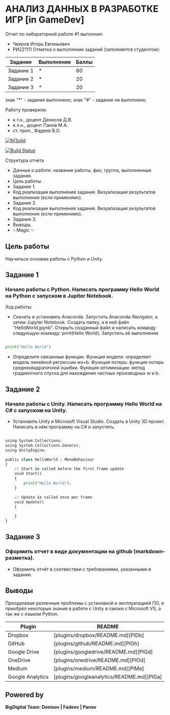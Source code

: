 # АНАЛИЗ ДАННЫХ В РАЗРАБОТКЕ ИГР [in GameDev]
Отчет по лабораторной работе #1 выполнил:
- Чвиров Игорь Евгеньевич
- РИ221111
Отметка о выполнении заданий (заполняется студентом):

| Задание | Выполнение | Баллы |
| ------ | ------ | ------ |
| Задание 1 | * | 60 |
| Задание 2 | * | 20 |
| Задание 3 | * | 20 |

знак "*" - задание выполнено; знак "#" - задание не выполнено;

Работу проверили:
- к.т.н., доцент Денисов Д.В.
- к.э.н., доцент Панов М.А.
- ст. преп., Фадеев В.О.

[![N|Solid](https://cldup.com/dTxpPi9lDf.thumb.png)](https://nodesource.com/products/nsolid)

[![Build Status](https://travis-ci.org/joemccann/dillinger.svg?branch=master)](https://travis-ci.org/joemccann/dillinger)

Структура отчета

- Данные о работе: название работы, фио, группа, выполненные задания.
- Цель работы.
- Задание 1.
- Код реализации выполнения задания. Визуализация результатов выполнения (если применимо).
- Задание 2.
- Код реализации выполнения задания. Визуализация результатов выполнения (если применимо).
- Задание 3.
- Выводы.
- ✨Magic ✨

## Цель работы
Научиться основам работы с Python и Unity.

## Задание 1
### Начало работы с Python. Написать программу Hello World на Python с запуском в Jupiter Notebook.

Ход работы:
- Скачать и установить Anaconda. Запустить Anaconda-Navigator, а затем Jupyter Notebook. Создать папку, а в ней файл "HelloWorld.jpynb". Открыть созданный файл и написать команду следующую команду: print(Hello World). Запустить её выполнение

```py

print("Hello World")

```

- Определите связанные функции. Функция модели: определяет модель линейной регрессии wx+b. Функция потерь: функция потерь среднеквадратичной ошибки. Функция оптимизации: метод градиентного спуска для нахождения частных производных w и b.


## Задание 2
### Начало работы с Unity. Написать программу Hello World на C# с запуском на Unity. 

- Установить Unity и Microsoft Visual Studio. Создать в Unity 3D проект. Написать в нём программу на C# и запустить.

```py

using System.Collections;
using System.Collections.Generic;
using UnityEngine;

public class HelloWorld : MonoBehaviour
{
    // Start is called before the first frame update
    void Start()
    {
        print("Hello World");
    }

    // Update is called once per frame
    void Update()
    {
        
    }
}

```

## Задание 3
### Оформить отчет в виде документации на github (markdown-разметка).

- Оформить отчёт в соотвествии с требованиями, указанными в задании.


## Выводы

Преодалевая различные проблемы с установкой и эксплуатацией ПО, я приобрёл некоторые знания в работе с Unity в связки с Microsoft VS, а так же с языком Python.

| Plugin | README |
| ------ | ------ |
| Dropbox | [plugins/dropbox/README.md][PlDb] |
| GitHub | [plugins/github/README.md][PlGh] |
| Google Drive | [plugins/googledrive/README.md][PlGd] |
| OneDrive | [plugins/onedrive/README.md][PlOd] |
| Medium | [plugins/medium/README.md][PlMe] |
| Google Analytics | [plugins/googleanalytics/README.md][PlGa] |

## Powered by

**BigDigital Team: Denisov | Fadeev | Panov**
